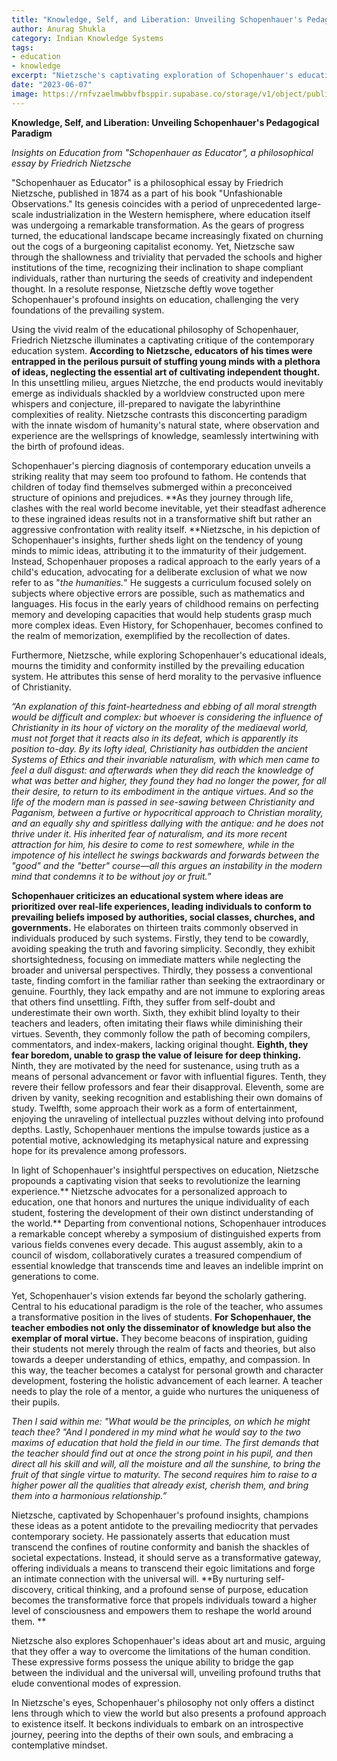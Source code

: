 ```yaml
---
title: "Knowledge, Self, and Liberation: Unveiling Schopenhauer's Pedagogical Paradigm"
author: Anurag Shukla
category: Indian Knowledge Systems
tags:
- education
- knowledge
excerpt: "Nietzsche's captivating exploration of Schopenhauer's educational paradigm unveils a transformative vision that transcends mediocrity, emphasizing personalized learning, moral virtue in teachers, and the transformative power of education to reshape individuals and society."
date: "2023-06-07"
image: https://rnfvzaelmwbbvfbsppir.supabase.co/storage/v1/object/public/brhatwebsite/05dhiti/schopenhaueraseducator?t=2023-06-06T18%3A27%3A03.984Z
---
```



**Knowledge, Self, and Liberation: Unveiling Schopenhauer's Pedagogical Paradigm**

_Insights on Education from "Schopenhauer as Educator", a philosophical essay by Friedrich Nietzsche_

"Schopenhauer as Educator" is a philosophical essay by Friedrich Nietzsche, published in 1874 as a part of his book "Unfashionable Observations." Its genesis coincides with a period of unprecedented large-scale industrialization in the Western hemisphere, where education itself was undergoing a remarkable transformation. As the gears of progress turned, the educational landscape became increasingly fixated on churning out the cogs of a burgeoning capitalist economy. Yet, Nietzsche saw through the shallowness and triviality that pervaded the schools and higher institutions of the time, recognizing their inclination to shape compliant individuals, rather than nurturing the seeds of creativity and independent thought. In a resolute response, Nietzsche deftly wove together Schopenhauer's profound insights on education, challenging the very foundations of the prevailing system. 

Using the vivid realm of the educational philosophy of Schopenhauer, Friedrich Nietzsche illuminates a captivating critique of the contemporary education system. **According to Nietzsche, educators of his times were entrapped in the perilous pursuit of stuffing young minds with a plethora of ideas, neglecting the essential art of cultivating independent thought.** In this unsettling milieu, argues Nietzche, the end products would inevitably emerge as individuals shackled by a worldview constructed upon mere whispers and conjecture, ill-prepared to navigate the labyrinthine complexities of reality. Nietzsche contrasts this disconcerting paradigm with the innate wisdom of humanity's natural state, where observation and experience are the wellsprings of knowledge, seamlessly intertwining with the birth of profound ideas.  

Schopenhauer's piercing diagnosis of contemporary education unveils a striking reality that may seem too profound to fathom. He contends that children of today find themselves submerged within a preconceived structure of opinions and prejudices. **As they journey through life, clashes with the real world become inevitable, yet their steadfast adherence to these ingrained ideas results not in a transformative shift but rather an aggressive confrontation with reality itself. **Nietzsche, in his depiction of Schopenhauer's insights, further sheds light on the tendency of young minds to mimic ideas, attributing it to the immaturity of their judgement. Instead, Schopenhauer proposes a radical approach to the early years of a child's education, advocating for a deliberate exclusion of what we now refer to as "_the humanities._" He suggests a curriculum focused solely on subjects where objective errors are possible, such as mathematics and languages. His focus in the early years of childhood remains on perfecting memory and developing capacities that would help students grasp much more complex ideas. Even History, for Schopenhauer, becomes confined to the realm of memorization, exemplified by the recollection of dates.

Furthermore, Nietzsche, while exploring Schopenhauer's educational ideals, mourns the timidity and conformity instilled by the prevailing education system. He attributes this sense of herd morality to the pervasive influence of Christianity.

_“An explanation of this faint-heartedness and ebbing of all moral strength would be difficult and complex: but whoever is considering the influence of Christianity in its hour of victory on the morality of the mediaeval world, must not forget that it reacts also in its defeat, which is apparently its position to-day. By its lofty ideal, Christianity has outbidden the ancient Systems of Ethics and their invariable naturalism, with which men came to feel a dull disgust: and afterwards when they did reach the knowledge of what was better and higher, they found they had no longer the power, for all their desire, to return to its embodiment in the antique virtues. And so the life of the modern man is passed in see-sawing between Christianity and Paganism, between a furtive or hypocritical approach to Christian morality, and an equally shy and spiritless dallying with the antique: and he does not thrive under it. His inherited fear of naturalism, and its more recent attraction for him, his desire to come to rest somewhere, while in the impotence of his intellect he swings backwards and forwards between the "good" and the "better" course—all this argues an instability in the modern mind that condemns it to be without joy or fruit.”_

**Schopenhauer criticizes an educational system where ideas are prioritized over real-life experiences, leading individuals to conform to prevailing beliefs imposed by authorities, social classes, churches, and governments.** He elaborates on thirteen traits commonly observed in individuals produced by such systems. Firstly, they tend to be cowardly, avoiding speaking the truth and favoring simplicity. Secondly, they exhibit shortsightedness, focusing on immediate matters while neglecting the broader and universal perspectives. Thirdly, they possess a conventional taste, finding comfort in the familiar rather than seeking the extraordinary or genuine. Fourthly, they lack empathy and are not immune to exploring areas that others find unsettling. Fifth, they suffer from self-doubt and underestimate their own worth. Sixth, they exhibit blind loyalty to their teachers and leaders, often imitating their flaws while diminishing their virtues. Seventh, they commonly follow the path of becoming compilers, commentators, and index-makers, lacking original thought. **Eighth, they fear boredom, unable to grasp the value of leisure for deep thinking.** Ninth, they are motivated by the need for sustenance, using truth as a means of personal advancement or favor with influential figures. Tenth, they revere their fellow professors and fear their disapproval. Eleventh, some are driven by vanity, seeking recognition and establishing their own domains of study. Twelfth, some approach their work as a form of entertainment, enjoying the unraveling of intellectual puzzles without delving into profound depths. Lastly, Schopenhauer mentions the impulse towards justice as a potential motive, acknowledging its metaphysical nature and expressing hope for its prevalence among professors.

In light of Schopenhauer's insightful perspectives on education, Nietzsche propounds a captivating vision that seeks to revolutionize the learning experience.** Nietzsche advocates for a personalized approach to education, one that honors and nurtures the unique individuality of each student, fostering the development of their own distinct understanding of the world.** Departing from conventional notions, Schopenhauer introduces a remarkable concept whereby a symposium of distinguished experts from various fields convenes every decade. This august assembly, akin to a council of wisdom, collaboratively curates a treasured compendium of essential knowledge that transcends time and leaves an indelible imprint on generations to come. 

Yet, Schopenhauer's vision extends far beyond the scholarly gathering. Central to his educational paradigm is the role of the teacher, who assumes a transformative position in the lives of students. **For Schopenhauer, the teacher embodies not only the disseminator of knowledge but also the exemplar of moral virtue.** They become beacons of inspiration, guiding their students not merely through the realm of facts and theories, but also towards a deeper understanding of ethics, empathy, and compassion. In this way, the teacher becomes a catalyst for personal growth and character development, fostering the holistic advancement of each learner. A teacher needs to play the role of a mentor, a guide who nurtures the uniqueness of their pupils. 

_Then I said within me: "What would be the principles, on which he might teach thee? "And I pondered in my mind what he would say to the two maxims of education that hold the field in our time. The first demands that the teacher should find out at once the strong point in his pupil, and then direct all his skill and will, all the moisture and all the sunshine, to bring the fruit of that single virtue to maturity. The second requires him to raise to a higher power all the qualities that already exist, cherish them, and bring them into a harmonious relationship.”_

Nietzsche, captivated by Schopenhauer's profound insights, champions these ideas as a potent antidote to the prevailing mediocrity that pervades contemporary society. He passionately asserts that education must transcend the confines of routine conformity and banish the shackles of societal expectations. Instead, it should serve as a transformative gateway, offering individuals a means to transcend their egoic limitations and forge an intimate connection with the universal will. **By nurturing self-discovery, critical thinking, and a profound sense of purpose, education becomes the transformative force that propels individuals toward a higher level of consciousness and empowers them to reshape the world around them. **

Nietzsche also explores Schopenhauer's ideas about art and music, arguing that they offer a way to overcome the limitations of the human condition. These expressive forms possess the unique ability to bridge the gap between the individual and the universal will, unveiling profound truths that elude conventional modes of expression.

In Nietzsche's eyes, Schopenhauer's philosophy not only offers a distinct lens through which to view the world but also presents a profound approach to existence itself. It beckons individuals to embark on an introspective journey, peering into the depths of their own souls, and embracing a contemplative mindset. 
